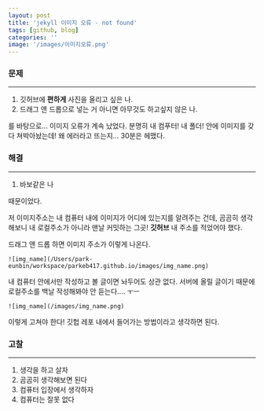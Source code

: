 ```yaml
---
layout: post
title: 'jekyll 이미지 오류 - not found'
tags: [github, blog]
categories: ''
image: '/images/이미지오류.png'
---
```




### 문제

---

1. 깃허브에 **편하게** 사진을 올리고 싶은 나.
2. 드래그 앤 드롭으로 넣는 거 아니면 아무것도 하고싶지 않은 나.

를 바탕으로... 이미지 오류가 계속 났었다. 분명히 내 컴푸터! 내 폴더! 안에 이미지를 갖다 쳐박아놨는데! 왜 에러라고 뜨는지... 30분은 헤맸다.



### 해결

---

1. 바보같은 나

때문이었다.

저 이미지주소는 내 컴퓨터 내에 이미지가 어디에 있는지를 알려주는 건데, 곰곰히 생각해보니 내 로컬주소가 아니라 맨날 커밋하는 그곳! **깃허브** 내 주소를 적었어야 했다.

 드래그 앤 드롭 하면 이미지 주소가 이렇게 나온다.

```
![img_name](/Users/park-eunbin/workspace/parkeb417.github.io/images/img_name.png)
```

내 컴퓨터 안에서만 작성하고 볼 글이면 놔두어도 상관 없다. 서버에 올릴 글이기 때문에 로컬주소를 백날 작성해봐야 안 듣는다.... ㅜㅡ

```
![img_name](/images/img_name.png)
```

이렇게 고쳐야 한다! 깃헙 레포 내에서 들어가는 방법이라고 생각하면 된다.



### 고찰

---

1. 생각을 하고 살자
2. 곰곰히 생각해보면 된다
3. 컴퓨터 입장에서 생각하자
4. 컴퓨터는 잘못 없다
